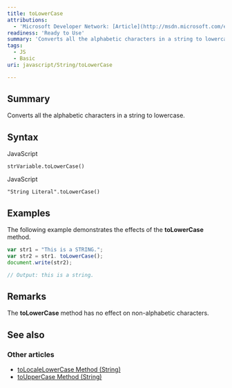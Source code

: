 ```yaml
---
title: toLowerCase
attributions:
  - 'Microsoft Developer Network: [Article](http://msdn.microsoft.com/en-us/library/ie/es5c2d38(v=vs.94).aspx)'
readiness: 'Ready to Use'
summary: 'Converts all the alphabetic characters in a string to lowercase.'
tags:
  - JS
  - Basic
uri: javascript/String/toLowerCase

---
```

## <span>Summary</span>

Converts all the alphabetic characters in a string to lowercase.

## <span>Syntax</span>

<span class="language">JavaScript</span>

    strVariable.toLowerCase()

<span class="language">JavaScript</span>

    "String Literal".toLowerCase()

## <span>Examples</span>

The following example demonstrates the effects of the **toLowerCase** method.

``` js
var str1 = "This is a STRING.";
var str2 = str1. toLowerCase();
document.write(str2);

// Output: this is a string.
```

## <span>Remarks</span>

The **toLowerCase** method has no effect on non-alphabetic characters.

## <span>See also</span>

### <span>Other articles</span>

-   [toLocaleLowerCase Method (String)](/javascript/String/toLocaleLowerCase)
-   [toUpperCase Method (String)](/javascript/String/toUpperCase)

